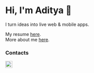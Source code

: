 # Hi, I'm Aditya 👋

I turn ideas into live web & mobile apps.

My resume [here](https://emaniaditya.github.io/resume). <br>
More about me [here](https://emaniaditya.github.io).


### Contacts

[<img align="left" alt="Email" height="22px" src="https://mail.google.com/favicon.ico" />](mailto:esaadityareddy@gmail.com)

<!-- 
[<img align="left" alt="LinkedIn" height="22px" src="https://www.linkedin.com/favicon.ico" />](https://www.linkedin.com/in/emaniaditya)
[<img align="left" alt="X" height="22px" src="https://x.com/favicon.ico" />](https://x.com/emani_aditya)
-->
